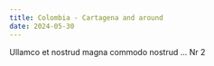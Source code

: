```yaml
---
title: Colombia - Cartagena and around
date: 2024-05-30
---
```


Ullamco et nostrud magna commodo nostrud ... Nr 2
